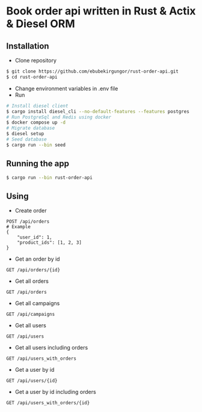 # Book order api written in Rust & Actix & Diesel ORM

## Installation

- Clone repository

```bash
$ git clone https://github.com/ebubekirgungor/rust-order-api.git
$ cd rust-order-api
```

- Change environment variables in .env file
- Run

```bash
# Install diesel client
$ cargo install diesel_cli --no-default-features --features postgres
# Run PostgreSql and Redis using docker
$ docker compose up -d
# Migrate database
$ diesel setup
# Seed database
$ cargo run --bin seed
```

## Running the app

```bash
$ cargo run --bin rust-order-api
```

## Using

- Create order

```
POST /api/orders
# Example
{
    "user_id": 1,
    "product_ids": [1, 2, 3]
}
```

- Get an order by id

```
GET /api/orders/{id}
```

- Get all orders

```
GET /api/orders
```

- Get all campaigns

```
GET /api/campaigns
```

- Get all users

```
GET /api/users
```

- Get all users including orders

```
GET /api/users_with_orders
```

- Get a user by id

```
GET /api/users/{id}
```

- Get a user by id including orders

```
GET /api/users_with_orders/{id}
```
